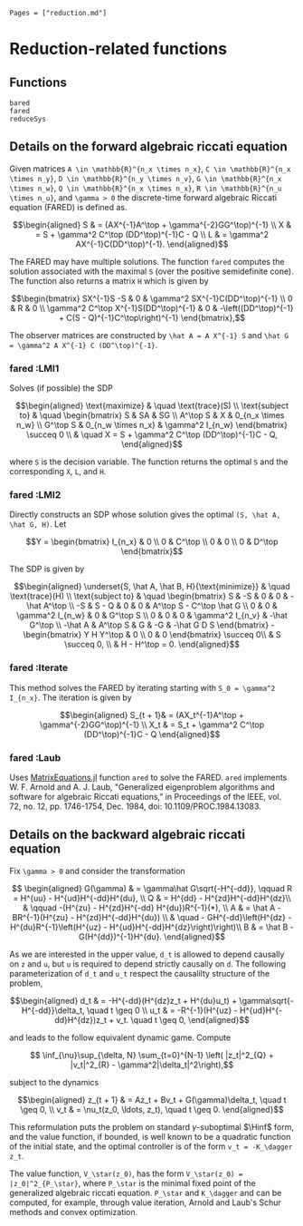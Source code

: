 ```@index
Pages = ["reduction.md"]
```

# Reduction-related functions

## Functions
```@docs
bared
fared
reduceSys
```

## Details on the forward algebraic riccati equation
Given matrices ``A \in \mathbb{R}^{n_x \times n_x}``, ``C \in \mathbb{R}^{n_x \times n_y}``, ``D \in \mathbb{R}^{n_y \times n_v}``, ``G \in \mathbb{R}^{n_x \times n_w}``, ``Q \in \mathbb{R}^{n_x \times n_x}``, ``R \in \mathbb{R}^{n_u \times n_u}``, and ``\gamma > 0`` the discrete-time forward algebraic Riccati equation (FARED) is defined as.

```math
\begin{aligned}
    S & = (AX^{-1}A^\top + \gamma^{-2}GG^\top)^{-1} \\
    X & = S + \gamma^2 C^\top (DD^\top)^{-1}C - Q \\
    L & = \gamma^2 AX^{-1}C(DD^\top)^{-1}.
\end{aligned}
```

The FARED may have multiple solutions. The function `fared` computes the solution associated with the maximal ``S`` (over the positive semidefinite cone).
The function also returns a matrix `H` which is given by
```math
\begin{bmatrix}
    SX^{-1}S -S & 0 & \gamma^2 SX^{-1}C(DD^\top)^{-1} \\
    0 & R & 0 \\
    \gamma^2 C^\top X^{-1}S(DD^\top)^{-1} & 0 & -\left((DD^\top)^{-1} + C(S - Q)^{-1}C^\top\right)^{-1}
    \end{bmatrix},
```
The observer matrices are constructed by ``\hat A = A X^{-1} S`` and ``\hat G = \gamma^2 A X^{-1} C (DD^\top)^{-1}``.

### fared :LMI1
Solves (if possible) the SDP
```math
\begin{aligned}
    \text{maximize} & \quad \text{trace}(S) \\
    \text{subject to} & \quad \begin{bmatrix}
        S & SA & SG \\
        A^\top S & X & 0_{n_x \times n_w} \\
        G^\top S & 0_{n_w \times n_x} & \gamma^2 I_{n_w}
    \end{bmatrix} \succeq 0 \\
    & \quad X = S + \gamma^2 C^\top (DD^\top)^{-1}C - Q,
\end{aligned}
```
where ``S`` is the decision variable. The function returns the optimal ``S`` and the corresponding ``X``, ``L``, and ``H``.

### fared :LMI2
Directly constructs an SDP whose solution gives the optimal ``(S, \hat A, \hat G, H)``. 
Let 
```math
Y = \begin{bmatrix}
        I_{n_x} & 0 \\
        0 & C^\top \\
        0 & 0 \\
        0 & D^\top
    \end{bmatrix}
```

The SDP is given by
```math
\begin{aligned}
    \underset{S, \hat A, \hat B, H}{\text{minimize}} & \quad \text{trace}(H) \\
    \text{subject to} & \quad \begin{bmatrix}
        S & -S & 0 & 0 & -\hat A^\top \\
        -S & S - Q & 0 & 0 & A^\top S - C^\top \hat G \\
        0 & 0 & \gamma^2 I_{n_w} & 0 & G^\top S \\
        0 & 0 & 0 & \gamma^2 I_{n_v} & -\hat G^\top \\
        -\hat A & A^\top S & G & -G & -\hat G D S
    \end{bmatrix} -
    \begin{bmatrix}
        Y H Y^\top & 0 \\
        0 & 0
    \end{bmatrix} \succeq 0\\
    & S \succeq 0, \\
    & H - H^\top = 0.
    \end{aligned}
```


### fared :Iterate
This method solves the FARED by iterating starting with ``S_0 = \gamma^2 I_{n_x}``. The iteration is given by
```math
\begin{aligned}
    S_{t + 1}& = (AX_t^{-1}A^\top + \gamma^{-2}GG^\top)^{-1} \\
    X_t & = S_t + \gamma^2 C^\top (DD^\top)^{-1}C - Q
\end{aligned}
```

### fared :Laub
Uses [MatrixEquations.jl](https://github.com/andreasvarga/MatrixEquations.jl/) function `ared` to solve the FARED.
`ared` implements W. F. Arnold and A. J. Laub, "Generalized eigenproblem algorithms and software for algebraic Riccati equations," in Proceedings of the IEEE, vol. 72, no. 12, pp. 1746-1754, Dec. 1984, doi: 10.1109/PROC.1984.13083.

## Details on the backward algebraic riccati equation
Fix ``\gamma > 0`` and consider the transformation
```math
	\begin{aligned}
		G(\gamma) & = \gamma\hat G\sqrt{-H^{-dd}}, \qquad
		R = H^{uu} - H^{ud}H^{-dd}H^{du}, \\
Q & = H^{dd} - H^{zd}H^{-dd}H^{dz}\\
  & \qquad -(H^{zu} - H^{zd}H^{-dd} H^{du})R^{-1}(*), \\
	A & = \hat A - BR^{-1}(H^{zu} - H^{zd}H^{-dd}H^{du}) \\
		  & \quad - GH^{-dd}\left(H^{dz} - H^{du}R^{-1}\left(H^{uz} - H^{ud}H^{-dd}H^{dz}\right)\right)\\
		B & = \hat B - G(H^{dd})^{-1}H^{du}.
	\end{aligned}
```
As we are interested in the upper value, ``d_t`` is allowed to depend causally on ``z`` and ``u``, but ``u`` is required to depend strictly causally on ``d``.
The following parameterization of ``d_t`` and ``u_t`` respect the causalilty structure of the problem,
```math
\begin{aligned}
	d_t & = -H^{-dd}(H^{dz}z_t + H^{du}u_t) + \gamma\sqrt{-H^{-dd}}\delta_t, \quad t \geq 0 \\
u_t & = -R^{-1}(H^{uz} - H^{ud}H^{-dd}H^{dz})z_t + v_t. \quad t \geq 0, 
\end{aligned}
```
and leads to the follow equivalent dynamic game.
Compute
```math
	\inf_{\nu}\sup_{\delta, N} \sum_{t=0}^{N-1} \left( |z_t|^2_{Q} + |v_t|^2_{R} - \gamma^2|\delta_t|^2\right),
```
subject to the dynamics
```math
\begin{aligned}
	z_{t + 1} & = Az_t + Bv_t + G(\gamma)\delta_t, \quad t \geq 0, \\
	v_t & = \nu_t(z_0, \ldots, z_t), \quad t \geq 0.
\end{aligned}
```
This reformulation puts the problem on standard $\gamma$-suboptimal $\Hinf$ form, and the value function, if bounded, is well known to be a quadratic function of the initial state, and the optimal controller is of the form ``v_t = -K_\dagger z_t``.

The value function, ``V_\star(z_0)``, has the form ``V_\star(z_0) = |z_0|^2_{P_\star}``, where ``P_\star`` is the minimal fixed point of the generalized algebraic riccati equation. 
``P_\star`` and ``K_\dagger`` and can be computed, for example, through value iteration, Arnold and Laub's Schur methods and convex optimization.
